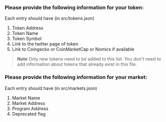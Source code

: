 ### Please provide the following information for your token:

Each entry should have (in src/tokens.json)

1. Token Address
2. Token Name
3. Token Symbol
4. Link to the twitter page of token
5. Link to Coingecko or CoinMarketCap or Nomics if available

> **Note**
> Only new tokens need to be added to this list.
> You don't need to add information about tokens that already exist in this file.

### Please provide the following information for your market:

Each entry should have (in src/markets.json)

1. Market Name
2. Market Address
3. Program Address
4. Deprecated flag
